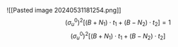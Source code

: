 ![[Pasted image 20240531181254.png]]
$$ 
(\sigma_u^0)^2 [(B+N_1)\cdot t_1 + (B-N_2)\cdot t_2]=1
$$
$$
(\sigma_u^0)^2 [(B+N_1)\cdot t_1 + (B-N_2)\cdot t_2]
$$